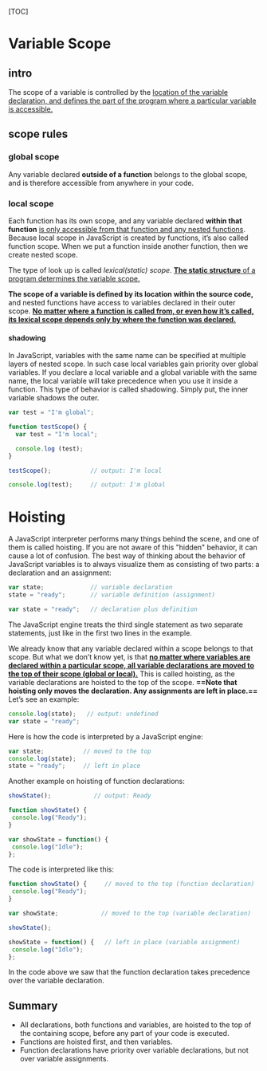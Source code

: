 [TOC]
# Variable Scope
## intro
The scope of a variable is controlled by the <u>location of the variable declaration, and defines the part of the program where a particular variable is accessible.</u>
## scope rules
### global scope
Any variable declared **outside of a function** belongs to the global scope, and is therefore accessible from anywhere in your code.
### local scope
Each function has its own scope, and any variable declared **within that function** <u>is only accessible from that function and any nested functions</u>. Because local scope in JavaScript is created by functions, it’s also called function scope. When we put a function inside another function, then we create nested scope.

The type of look up is called *lexical(static) scope*. <u>**The static structure** of a program determines the variable scope.</u>

**The scope of a variable is defined by its location within the source code,** and nested functions have access to variables declared in their outer scope. <u>**No matter where a function is called from, or even how it’s called, its lexical scope depends only by where the function was declared.**</u>

#### shadowing
In JavaScript, variables with the same name can be specified at multiple layers of nested scope. In such case local variables gain priority over global variables. If you declare a local variable and a global variable with the same name, the local variable will take precedence when you use it inside a function. This type of behavior is called shadowing. Simply put, the inner variable shadows the outer.

```js
var test = "I'm global";

function testScope() {
  var test = "I'm local";

  console.log (test);     
}

testScope();           // output: I'm local

console.log(test);     // output: I'm global
```

# Hoisting
A JavaScript interpreter performs many things behind the scene, and one of them is called hoisting. If you are not aware of this "hidden" behavior, it can cause a lot of confusion. The best way of thinking about the behavior of JavaScript variables is to always visualize them as consisting of two parts: a declaration and an assignment:
```js
var state;             // variable declaration
state = "ready";       // variable definition (assignment)

var state = "ready";   // declaration plus definition
```

The JavaScript engine treats the third single statement as two separate statements, just like in the first two lines in the example.

We already know that any variable declared within a scope belongs to that scope. But what we don’t know yet, is that <u>**no matter where variables are declared within a particular scope, all variable declarations are moved to the top of their scope (global or local).**</u> This is called hoisting, as the variable declarations are hoisted to the top of the scope. **==Note that hoisting only moves the declaration. Any assignments are left in place.==** Let’s see an example:

```js
console.log(state);   // output: undefined
var state = "ready";
```
 Here is how the code is interpreted by a JavaScript engine:
 ```js
var state;           // moved to the top
console.log(state);   
state = "ready";     // left in place
 ```

 Another example on hoisting of function declarations:
 ```js
showState();            // output: Ready

function showState() {
  console.log("Ready");
} 

var showState = function() {
  console.log("Idle");
};
 ```
 The code is interpreted like this:
 ```js
 function showState() {     // moved to the top (function declaration)
  console.log("Ready");
} 

var showState;            // moved to the top (variable declaration)

showState();  

showState = function() {   // left in place (variable assignment)
  console.log("Idle");
};
 ```

In the code above we saw that the function declaration takes precedence over the variable declaration. 

## Summary
- All declarations, both functions and variables, are hoisted to the top of the containing scope, before any part of your code is executed.
- Functions are hoisted first, and then variables.
- Function declarations have priority over variable declarations, but not over variable assignments.